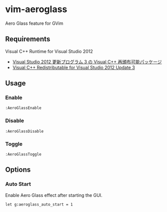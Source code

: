 vim-aeroglass
=============

Aero Glass feature for GVim

Requirements
------------

Visual C++ Runtime for Visual Studio 2012

- [Visual Studio 2012 更新プログラム 3 の Visual C++ 再頒布可能パッケージ](http://www.microsoft.com/ja-jp/download/details.aspx?id=30679)
- [Visual C++ Redistributable for Visual Studio 2012 Update 3](http://www.microsoft.com/en-us/download/details.aspx?id=30679)

Usage
-----

### Enable

`:AeroGlassEnable`

### Disable

`:AeroGlassDisable`

### Toggle

`:AeroGlassToggle`

Options
-------

### Auto Start

Enable Aero Glass effect after starting the GUI.

`let g:aeroglass_auto_start = 1`


